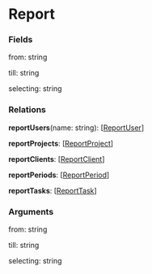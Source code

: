 # Report

### Fields

from: string

till: string

selecting: string

### Relations

**reportUsers**(name: string): [[ReportUser](schema/objects/reports/reportTypes/reportUser.md)]

**reportProjects**: [[ReportProject](schema/objects/reports/reportTypes/reportProject.md)]

**reportClients**: [[ReportClient](schema/objects/reports/reportTypes/reportClient.md)]

**reportPeriods**: [[ReportPeriod](schema/objects/reports/reportTypes/reportPeriod.md)]

**reportTasks**: [[ReportTask](schema/objects/reports/reportTypes/reportTask.md)]

### Arguments

from: string

till: string

selecting: string
